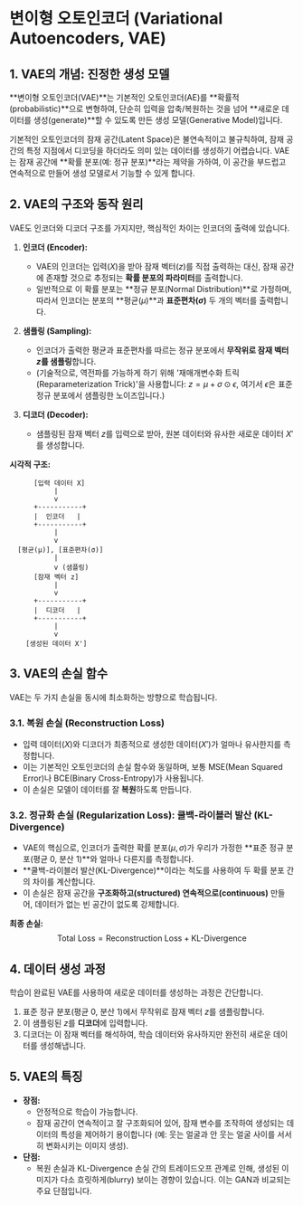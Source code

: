 # 변이형 오토인코더 (Variational Autoencoders, VAE)

## 1. VAE의 개념: 진정한 생성 모델

**변이형 오토인코더(VAE)**는 기본적인 오토인코더(AE)를 **확률적(probabilistic)**으로 변형하여, 단순히 입력을 압축/복원하는 것을 넘어 **새로운 데이터를 생성(generate)**할 수 있도록 만든 생성 모델(Generative Model)입니다.

기본적인 오토인코더의 잠재 공간(Latent Space)은 불연속적이고 불규칙하여, 잠재 공간의 특정 지점에서 디코딩을 하더라도 의미 있는 데이터를 생성하기 어렵습니다. VAE는 잠재 공간에 **확률 분포(예: 정규 분포)**라는 제약을 가하여, 이 공간을 부드럽고 연속적으로 만들어 생성 모델로서 기능할 수 있게 합니다.

## 2. VAE의 구조와 동작 원리

VAE도 인코더와 디코더 구조를 가지지만, 핵심적인 차이는 인코더의 출력에 있습니다.

1.  **인코더 (Encoder):**
    - VAE의 인코더는 입력($X$)을 받아 잠재 벡터($z$)를 직접 출력하는 대신, 잠재 공간에 존재할 것으로 추정되는 **확률 분포의 파라미터**를 출력합니다.
    - 일반적으로 이 확률 분포는 **정규 분포(Normal Distribution)**로 가정하며, 따라서 인코더는 분포의 **평균($\mu$)**과 **표준편차($\sigma$)** 두 개의 벡터를 출력합니다.

2.  **샘플링 (Sampling):**
    - 인코더가 출력한 평균과 표준편차를 따르는 정규 분포에서 **무작위로 잠재 벡터 $z$를 샘플링**합니다.
    - (기술적으로, 역전파를 가능하게 하기 위해 '재매개변수화 트릭(Reparameterization Trick)'을 사용합니다: $z = \mu + \sigma \odot \epsilon$, 여기서 $\epsilon$은 표준 정규 분포에서 샘플링한 노이즈입니다.)

3.  **디코더 (Decoder):**
    - 샘플링된 잠재 벡터 $z$를 입력으로 받아, 원본 데이터와 유사한 새로운 데이터 $X'$를 생성합니다.

**시각적 구조:**
```
      [입력 데이터 X]
           |
           v
      +-----------+
      |  인코더   |
      +-----------+
           |
           v
  [평균(μ)], [표준편차(σ)]
           |
           v (샘플링)
      [잠재 벡터 z]
           |
           v
      +-----------+
      |  디코더   |
      +-----------+
           |
           v
    [생성된 데이터 X']
```

## 3. VAE의 손실 함수

VAE는 두 가지 손실을 동시에 최소화하는 방향으로 학습됩니다.

### 3.1. 복원 손실 (Reconstruction Loss)
- 입력 데이터($X$)와 디코더가 최종적으로 생성한 데이터($X'$)가 얼마나 유사한지를 측정합니다.
- 이는 기본적인 오토인코더의 손실 함수와 동일하며, 보통 MSE(Mean Squared Error)나 BCE(Binary Cross-Entropy)가 사용됩니다.
- 이 손실은 모델이 데이터를 잘 **복원**하도록 만듭니다.

### 3.2. 정규화 손실 (Regularization Loss): 쿨백-라이블러 발산 (KL-Divergence)
- VAE의 핵심으로, 인코더가 출력한 확률 분포($\mu, \sigma$)가 우리가 가정한 **표준 정규 분포(평균 0, 분산 1)**와 얼마나 다른지를 측정합니다.
- **쿨백-라이블러 발산(KL-Divergence)**이라는 척도를 사용하여 두 확률 분포 간의 차이를 계산합니다.
- 이 손실은 잠재 공간을 **구조화하고(structured) 연속적으로(continuous)** 만들어, 데이터가 없는 빈 공간이 없도록 강제합니다.

**최종 손실:**
$$ \text{Total Loss} = \text{Reconstruction Loss} + \text{KL-Divergence} $$

## 4. 데이터 생성 과정

학습이 완료된 VAE를 사용하여 새로운 데이터를 생성하는 과정은 간단합니다.

1.  표준 정규 분포(평균 0, 분산 1)에서 무작위로 잠재 벡터 $z$를 샘플링합니다.
2.  이 샘플링된 $z$를 **디코더**에 입력합니다.
3.  디코더는 이 잠재 벡터를 해석하여, 학습 데이터와 유사하지만 완전히 새로운 데이터를 생성해냅니다.

## 5. VAE의 특징

- **장점:**
  - 안정적으로 학습이 가능합니다.
  - 잠재 공간이 연속적이고 잘 구조화되어 있어, 잠재 변수를 조작하여 생성되는 데이터의 특성을 제어하기 용이합니다 (예: 웃는 얼굴과 안 웃는 얼굴 사이를 서서히 변화시키는 이미지 생성).
- **단점:**
  - 복원 손실과 KL-Divergence 손실 간의 트레이드오프 관계로 인해, 생성된 이미지가 다소 흐릿하게(blurry) 보이는 경향이 있습니다. 이는 GAN과 비교되는 주요 단점입니다.
